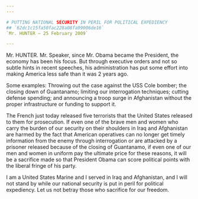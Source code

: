 ```yaml
---
---

# PUTTING NATIONAL SECURITY IN PERIL FOR POLITICAL EXPEDIENCY
## `62dc1c15fa50fac228a08fa99006de16`
`Mr. HUNTER — 25 February 2009`

---
```



Mr. HUNTER. Mr. Speaker, since Mr. Obama became the President, the 
economy has been his focus. But through executive orders and not so 
subtle hints in recent speeches, his administration has put some effort 
into making America less safe than it was 2 years ago.

Some examples: Throwing out the case against the USS Cole bomber; the 
closing down of Guantanamo; limiting our interrogation techniques; 
cutting defense spending; and announcing a troop surge in Afghanistan 
without the proper infrastructure or funding to support it.

The French just today released five terrorists that the United States 
released to them for prosecution. If even one of the brave men and 
women who carry the burden of our security on their shoulders in Iraq 
and Afghanistan are harmed by the fact that American operatives can no 
longer get timely information from the enemy through interrogation or 
are attacked by a prisoner released because of the closing of 
Guantanamo, if even one of our men and women in uniform pay the 
ultimate price for these reasons, it will be a sacrifice made so that 
President Obama can score political points with the liberal fringe of 
his party.

I am a United States Marine and I served in Iraq and Afghanistan, and 
I will not stand by while our national security is put in peril for 
political expediency. Let us not betray those who sacrifice for our 
freedom.
